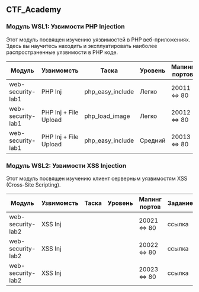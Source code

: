 ## CTF_Academy

### Модуль WSL1: Узвимости PHP Injection

Этот модуль посвящен изучению уязвимостей в PHP веб-приложениях. Здесь вы научитесь находить и эксплуатировать наиболее распространенные уязвимости в PHP коде.

| Модуль            | Узвимомсть            | Таска             | Уровень | Мапинг портов | Задание | Райтап |
| ------------------|-----------------------|-------------------|---------|---------------|---------|--------|
| web-security-lab1 | PHP Inj               | php_easy_include  | Легко   | 20011 <=> 80  | ссылка  | ссылка |
| web-security-lab1 | PHP Inj + File Upload | php_load_image    | Легко   | 20012 <=> 80  | ссылка  | ссылка |
| web-security-lab1 | PHP Inj + File Upload | php_easy_include  | Средний | 20013 <=> 80  | ссылка  | ссылка |

### Модуль WSL2: Узвимости XSS Injection

Этот модуль посвящен изучению клиент серверным уязвимостям XSS (Cross-Site Scripting).

| Модуль            | Узвимомсть    | Таска             | Уровень | Мапинг портов | Задание | Райтап |
| ------------------|---------------|-------------------|---------|---------------|---------|--------|
| web-security-lab2 | XSS Inj       |                   |         | 20021 <=> 80  | ссылка  | ссылка |
| web-security-lab2 | XSS Inj       |                   |         | 20022 <=> 80  | ссылка  | ссылка |
| web-security-lab2 | XSS Inj       |                   |         | 20023 <=> 80  | ссылка  | ссылка |
